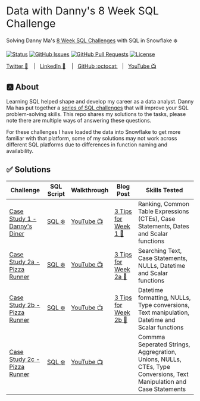 <h1 style="font-weight:normal">
  Data with Danny's 8 Week SQL Challenge
</h1>

Solving Danny Ma's [8 Week SQL Challenges](https://8weeksqlchallenge.com/) with SQL in Snowflake :snowflake:

[![Status](https://img.shields.io/badge/status-active-success.svg)]() [![GitHub Issues](https://img.shields.io/github/issues/wjsutton/data_with_danny_8_week_sql_challenge.svg)](https://github.com/wjsutton/data_with_danny_8_week_sql_challenge/issues) [![GitHub Pull Requests](https://img.shields.io/github/issues-pr/wjsutton/data_with_danny_8_week_sql_challenge.svg)](https://github.com/wjsutton/data_with_danny_8_week_sql_challenge/pulls) [![License](https://img.shields.io/badge/license-MIT-blue.svg)](/LICENSE)

[Twitter :speech_balloon:][Twitter] &nbsp;&nbsp;&nbsp;|&nbsp;&nbsp;&nbsp;[LinkedIn :necktie:][LinkedIn] &nbsp;&nbsp;&nbsp;|&nbsp;&nbsp;&nbsp;[GitHub :octocat:][GitHub]&nbsp;&nbsp;&nbsp;|&nbsp;&nbsp;&nbsp;[YouTube :tv:][YouTube]

## :a: About 

Learning SQL helped shape and develop my career as a data analyst. Danny Ma has put together a [series of SQL challenges](https://8weeksqlchallenge.com/) that will improve your SQL problem-solving skills. This repo shares my solutions to the tasks, please note there are multiple ways of answering these questions. 

For these challenges I have loaded the data into Snowflake to get more familiar with that platform, some of my solutions may not work across different SQL platforms due to differences in function naming and availability. 

<!--
Quick Link 
-->

[Twitter]:https://twitter.com/WJSutton12
[LinkedIn]:https://www.linkedin.com/in/will-sutton-14711627/
[GitHub]:https://github.com/wjsutton
[YouTube]:https://www.youtube.com/@wjsutton/featured


## :white_check_mark: Solutions

| Challenge   | SQL Script | Walkthrough | Blog Post | Skills Tested |
| ----------- | ----------- | ----------- | ----------- | ----------- |
| [Case Study 1 - Danny's Diner](https://8weeksqlchallenge.com/case-study-1/)      |  [SQL :snowflake:](https://github.com/wjsutton/data_with_danny_8_week_sql_challenge/blob/main/Case%20Study%201%20-%20Dannys%20Diner/week1_solutions.sql) | [YouTube :tv:](https://youtu.be/2fCPTlYiX4s) | [3 Tips for Week 1 :book:](https://www.linkedin.com/pulse/3-sql-tips-from-danny-mas-8-week-challenge-part-1-will-sutton/) | Ranking, Common Table Expressions (CTEs), Case Statements, Dates and Scalar functions|
| [Case Study 2a - Pizza Runner](https://8weeksqlchallenge.com/case-study-2/)      |  [SQL :snowflake:](https://github.com/wjsutton/data_with_danny_8_week_sql_challenge/blob/main/Case%20Study%201%20-%20Dannys%20Diner/week2a_solutions.sql) | [YouTube :tv:](https://youtu.be/AZEWpXmgiHs) | [3 Tips for Week 2a :book:](https://www.linkedin.com/pulse/3-sql-tips-from-danny-mas-8-week-challenge-week-2-section-will-sutton/) | Searching Text, Case Statements, NULLs, Datetime and Scalar functions |
| [Case Study 2b - Pizza Runner](https://8weeksqlchallenge.com/case-study-2/)      |  [SQL :snowflake:](https://github.com/wjsutton/data_with_danny_8_week_sql_challenge/blob/main/Case%20Study%201%20-%20Dannys%20Diner/week2b_solutions.sql) | [YouTube :tv:](https://www.youtube.com/watch?v=klUBh_HO9zk) | [3 Tips for Week 2b :book:](https://www.linkedin.com/pulse/3-sql-tips-from-danny-mas-8-week-challenge-week-2-section-will-sutton-1e/) | Datetime formatting, NULLs, Type conversions, Text manipulation, Datetime and Scalar functions |
| [Case Study 2c - Pizza Runner](https://8weeksqlchallenge.com/case-study-2/)      |  [SQL :snowflake:](https://github.com/wjsutton/data_with_danny_8_week_sql_challenge/blob/main/Case%20Study%201%20-%20Dannys%20Diner/week2c_solutions.sql) | [YouTube :tv:](https://youtu.be/mkgzj96DL-8) |  | Commma Seperated Strings, Aggregration, Unions, NULLs, CTEs, Type Conversions, Text Manipulation and Case Statements |
